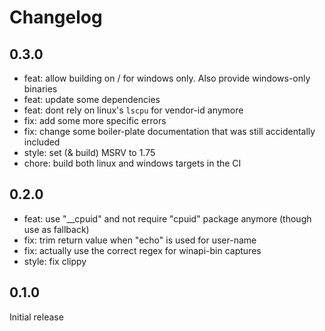 # Changelog

## 0.3.0

- feat: allow building on / for windows only. Also provide windows-only binaries
- feat: update some dependencies
- feat: dont rely on linux's `lscpu` for vendor-id anymore
- fix: add some more specific errors
- fix: change some boiler-plate documentation that was still accidentally included
- style: set (& build) MSRV to 1.75
- chore: build both linux and windows targets in the CI

## 0.2.0

- feat: use "__cpuid" and not require "cpuid" package anymore (though use as fallback)
- fix: trim return value when "echo" is used for user-name
- fix: actually use the correct regex for winapi-bin captures
- style: fix clippy

## 0.1.0

Initial release
